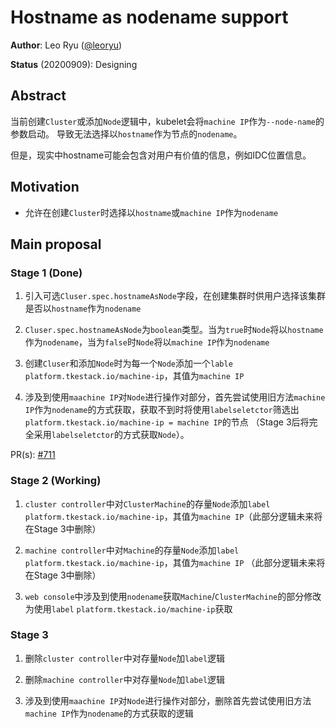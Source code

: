 # Hostname as nodename support


**Author**: Leo Ryu ([@leoryu](https://github.com/leoryu))

**Status** (20200909): Designing

## Abstract

当前创建`Cluster`或添加`Node`逻辑中，kubelet会将`machine IP`作为`--node-name`的参数启动。
导致无法选择以`hostname`作为节点的`nodename`。

但是，现实中hostname可能会包含对用户有价值的信息，例如IDC位置信息。

## Motivation

- 允许在创建`Cluster`时选择以`hostname`或`machine IP`作为`nodename`

## Main proposal

### Stage 1 (Done)

1. 引入可选`Cluser.spec.hostnameAsNode`字段，在创建集群时供用户选择该集群是否以`hostname`作为`nodename`

2. `Cluser.spec.hostnameAsNode`为`boolean`类型。当为`true`时`Node`将以`hostname`作为`nodename`，当为`false`时`Node`将以`machine IP`作为`nodename`

3. 创建`Cluser`和添加`Node`时为每一个`Node`添加一个`lable` `platform.tkestack.io/machine-ip`，其值为`machine IP`

4. 涉及到使用`maachine IP`对`Node`进行操作对部分，首先尝试使用旧方法`machine IP`作为`nodename`的方式获取，获取不到时将使用`labelseletctor`筛选出`platform.tkestack.io/machine-ip = machine IP`的节点 （Stage 3后将完全采用`labelseletctor`的方式获取`Node`）。

PR(s): [#711](https://github.com/tkestack/tke/pull/711)

### Stage 2 (Working)

1. `cluster controller`中对`ClusterMachine`的存量`Node`添加`label` `platform.tkestack.io/machine-ip`，其值为`machine IP`（此部分逻辑未来将在Stage 3中删除）

2. `machine controller`中对`Machine`的存量`Node`添加`label` `platform.tkestack.io/machine-ip`，其值为`machine IP` （此部分逻辑未来将在Stage 3中删除）

3. `web console`中涉及到使用`nodename`获取`Machine`/`ClusterMachine`的部分修改为使用`label` `platform.tkestack.io/machine-ip`获取

### Stage 3

1. 删除`cluster controller`中对存量`Node`加`label`逻辑

2. 删除`machine controller`中对存量`Node`加`label`逻辑

3. 涉及到使用`maachine IP`对`Node`进行操作对部分，删除首先尝试使用旧方法`machine IP`作为`nodename`的方式获取的逻辑

